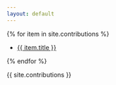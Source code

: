 ```yaml
---
layout: default
---
```


{% for item in site.contributions %}
<ul><li><a href="{{ item.url }}">{{ item.title }}</a></li></ul>
{% endfor %}

{{ site.contributions }}
